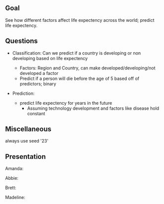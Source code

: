 ## Goal ##

See how different factors affect life expectency across the world; predict life expectency.

## Questions ##

* Classification: Can we predict if a country is developing or non developing based on life expectency
    
    - Factors: Region and Country, can make developed/developing/not developed a factor
    - Predict if a person will die before the age of 5 based off of predictors; binary

* Prediction: 
    
    - predict life expectency for years in the future 
        - Assuming technology development and factors like disease hold constant

## Miscellaneous ##

always use seed '23'

## Presentation ##

Amanda: 

Abbie: 

Brett:

Madeline: 